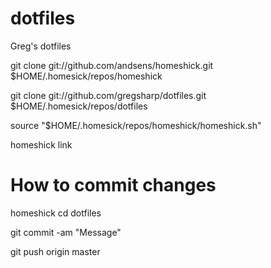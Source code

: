 dotfiles
========

Greg's dotfiles

git clone git://github.com/andsens/homeshick.git $HOME/.homesick/repos/homeshick

git clone git://github.com/gregsharp/dotfiles.git $HOME/.homesick/repos/dotfiles

source "$HOME/.homesick/repos/homeshick/homeshick.sh"

homeshick link


How to commit changes
=====================
homeshick cd dotfiles

git commit -am "Message"

git push origin master
